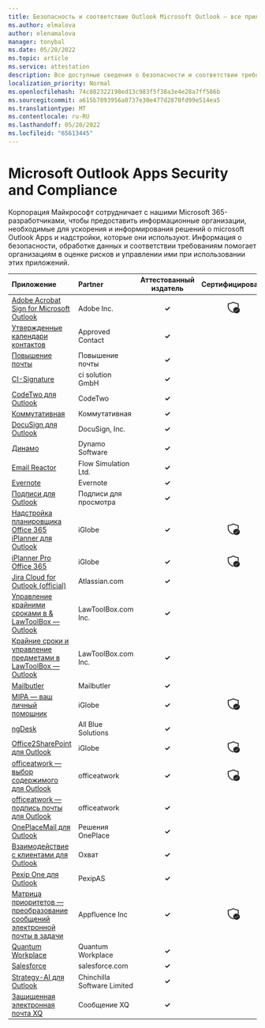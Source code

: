 ```yaml
---
title: Безопасность и соответствие Outlook Microsoft Outlook — все приложения
ms.author: elmalova
author: elenamalova
manager: tonybal
ms.date: 05/20/2022
ms.topic: article
ms.service: attestation
description: Все доступные сведения о безопасности и соответствии требованиям для всех microsoft Outlook Apps.
localization_priority: Normal
ms.openlocfilehash: 74c882322198ed13c983f5f38a3e4e28a7ff586b
ms.sourcegitcommit: a615b7893956a0737e30e477d2870fd99e514ea5
ms.translationtype: MT
ms.contentlocale: ru-RU
ms.lasthandoff: 05/20/2022
ms.locfileid: "65613445"
---
```

# <a name="microsoft-outlook-apps-security-and-compliance"></a>Microsoft Outlook Apps Security and Compliance

Корпорация Майкрософт сотрудничает с нашими Microsoft 365-разработчиками, чтобы предоставить информационные организации, необходимые для ускорения и информирования решений о microsoft Outlook Apps и надстройки, которые они используют. Информация о безопасности, обработке данных и соответствии требованиям помогает организациям в оценке рисков и управлении ими при использовании этих приложений.

| **Приложение** | **Partner** | **Аттестованный издатель** | **Сертифицировано** |
|:--------|:------------|:----------------------:|:-------------:|
| [Adobe Acrobat Sign for Microsoft Outlook](./adobe-inc-acrobat-sign-for-microsoft-outlook.md) | Adobe Inc. | **✓** | <img alt="Certified application badge" src="../media/certified-badge.png" height="25" width="25" /> |
| [Утвержденные календари контактов](./approved-contact-calendars.md) | Approved Contact | **✓** |  |
| [Повышение почты](./boost-my-mail.md) | Повышение почты | **✓** |  |
| [CI-Signature](./ci-solution-gmbh-signature.md) | ci solution GmbH | **✓** |  |
| [CodeTwo для Outlook](./codetwo-for-outlook.md) | CodeTwo | **✓** |  |
| [Коммутативная](./commuty.md) | Коммутативная | **✓** |  |
| [DocuSign для Outlook](./docusign-inc-for-outlook.md) | DocuSign, Inc. | **✓** |  |
| [Динамо](./dynamo-software.md) | Dynamo Software | **✓** |  |
| [Email Reactor](./flow-simulation-ltd-email-reactor.md) | Flow Simulation Ltd. | **✓** |  |
| [Evernote](./evernote.md) | Evernote | **✓** |  |
| [Подписи для Outlook](./impression-signatures-for-outlook.md) | Подписи для просмотра | **✓** |  |
| [Надстройка планировщика Office 365 iPlanner для Outlook](./iglobe-iplanner-office-365-planner-add-in-for-outlook.md) | iGlobe | **✓** | <img alt="Certified application badge" src="../media/certified-badge.png" height="25" width="25" /> |
| [iPlanner Pro Office 365](./iglobe-iplanner-pro-office-365.md) | iGlobe | **✓** | <img alt="Certified application badge" src="../media/certified-badge.png" height="25" width="25" /> |
| [Jira Cloud for Outlook (official)](./atlassiancom-jira-cloud-for-outlook-official.md) | Atlassian.com | **✓** |  |
| [Управление крайними сроками в &amp; LawToolBox — Outlook](./lawtoolboxcom-inc-lawtoolbox-deadlinesmatter-management-outlook.md) | LawToolBox.com Inc. | **✓** |  |
| [Крайние сроки и управление предметами в LawToolBox — Outlook](./lawtoolboxcom-inc-lawtoolbox-deadlines-and-matter-management-outlook.md) | LawToolBox.com Inc. | **✓** |  |
| [Mailbutler](./mailbutler.md) | Mailbutler | **✓** |  |
| [MIPA — ваш личный помощник](./iglobe-mipa-your-own-personal-assistant.md) | iGlobe | **✓** | <img alt="Certified application badge" src="../media/certified-badge.png" height="25" width="25" /> |
| [ngDesk](./all-blue-solutions-ngdesk.md) | All Blue Solutions | **✓** |  |
| [Office2SharePoint для Outlook](./iglobe-office2sharepoint-for-outlook.md) | iGlobe | **✓** | <img alt="Certified application badge" src="../media/certified-badge.png" height="25" width="25" /> |
| [officeatwork — выбор содержимого для Outlook](./officeatwork-officeatworkcontent-chooser-for-outlook.md) | officeatwork | **✓** | <img alt="Certified application badge" src="../media/certified-badge.png" height="25" width="25" /> |
| [officeatwork — подпись почты для Outlook](./officeatwork-officeatworkmail-signature-for-outlook.md) | officeatwork | **✓** |  |
| [OnePlaceMail для Outlook](./oneplace-solutions-oneplacemail-for-outlook.md) | Решения OnePlace | **✓** |  |
| [Взаимодействие с клиентами для Outlook](./outreach-sales-engagement-for-outlook.md) | Охват | **✓** |  |
| [Pexip One для Outlook](./pexipas-pexip-one-for-outlook.md) | PexipAS | **✓** |  |
| [Матрица приоритетов — преобразование сообщений электронной почты в задачи](./appfluence-inc-priority-matrix-turn-emails-into-tasks.md) | Appfluence Inc | **✓** | <img alt="Certified application badge" src="../media/certified-badge.png" height="25" width="25" /> |
| [Quantum Workplace](./quantum-workplace.md) | Quantum Workplace | **✓** |  |
| [Salesforce](./salesforcecom-salesforce.md) | salesforce.com | **✓** |  |
| [Strategy-AI для Outlook](./chinchilla-software-limited-strategy-ai-for-outlook.md) | Chinchilla Software Limited | **✓** |  |
| [Защищенная электронная почта XQ](./xq-message-secure-email.md) | Сообщение XQ | **✓** |  |
